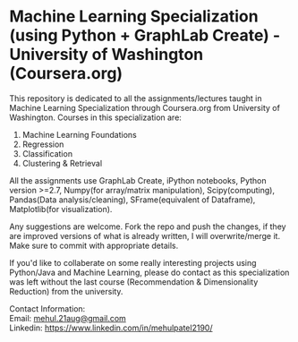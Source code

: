# Machine Learning Specialization (using Python + GraphLab Create) - University of Washington (Coursera.org)
This repository is dedicated to all the assignments/lectures taught in Machine Learning Specialization through Coursera.org from University of Washington.
Courses in this specialization are:

1. Machine Learning Foundations
2. Regression
3. Classification
4. Clustering & Retrieval

All the assignments use GraphLab Create, iPython notebooks, Python version >=2.7, Numpy(for array/matrix manipulation), Scipy(computing), Pandas(Data analysis/cleaning), SFrame(equivalent of Dataframe), Matplotlib(for visualization).

Any suggestions are welcome. Fork the repo and push the changes, if they are improved versions of what is already written, I will overwrite/merge it. Make sure to commit with appropriate details.  

If you'd like to collaberate on some really interesting projects using Python/Java and Machine Learning, please do contact as this specialization was left without the last course (Recommendation & Dimensionality Reduction) from the university.

Contact Information:  
Email: mehul.21aug@gmail.com  
Linkedin: https://www.linkedin.com/in/mehulpatel2190/
